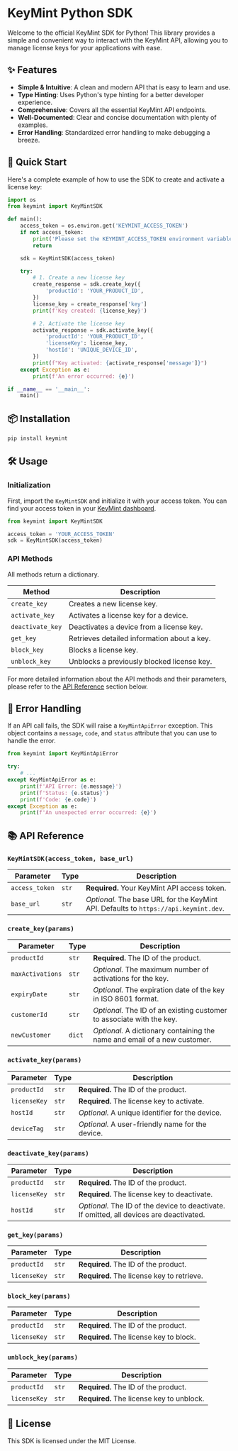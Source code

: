 # KeyMint Python SDK

Welcome to the official KeyMint SDK for Python! This library provides a simple and convenient way to interact with the KeyMint API, allowing you to manage license keys for your applications with ease.

## ✨ Features

*   **Simple & Intuitive**: A clean and modern API that is easy to learn and use.
*   **Type Hinting**: Uses Python's type hinting for a better developer experience.
*   **Comprehensive**: Covers all the essential KeyMint API endpoints.
*   **Well-Documented**: Clear and concise documentation with plenty of examples.
*   **Error Handling**: Standardized error handling to make debugging a breeze.

## 🚀 Quick Start

Here's a complete example of how to use the SDK to create and activate a license key:

```python
import os
from keymint import KeyMintSDK

def main():
    access_token = os.environ.get('KEYMINT_ACCESS_TOKEN')
    if not access_token:
        print('Please set the KEYMINT_ACCESS_TOKEN environment variable.')
        return

    sdk = KeyMintSDK(access_token)

    try:
        # 1. Create a new license key
        create_response = sdk.create_key({
            'productId': 'YOUR_PRODUCT_ID',
        })
        license_key = create_response['key']
        print(f'Key created: {license_key}')

        # 2. Activate the license key
        activate_response = sdk.activate_key({
            'productId': 'YOUR_PRODUCT_ID',
            'licenseKey': license_key,
            'hostId': 'UNIQUE_DEVICE_ID',
        })
        print(f"Key activated: {activate_response['message']}")
    except Exception as e:
        print(f'An error occurred: {e}')

if __name__ == '__main__':
    main()
```

## 📦 Installation

```bash
pip install keymint
```

## 🛠️ Usage

### Initialization

First, import the `KeyMintSDK` and initialize it with your access token. You can find your access token in your [KeyMint dashboard](https://keymint.dev/app/settings/api).

```python
from keymint import KeyMintSDK

access_token = 'YOUR_ACCESS_TOKEN'
sdk = KeyMintSDK(access_token)
```

### API Methods

All methods return a dictionary.

| Method          | Description                                     |
| --------------- | ----------------------------------------------- |
| `create_key`    | Creates a new license key.                      |
| `activate_key`  | Activates a license key for a device.           |
| `deactivate_key`| Deactivates a device from a license key.        |
| `get_key`       | Retrieves detailed information about a key.     |
| `block_key`     | Blocks a license key.                           |
| `unblock_key`   | Unblocks a previously blocked license key.      |

For more detailed information about the API methods and their parameters, please refer to the [API Reference](#api-reference) section below.

## 🚨 Error Handling

If an API call fails, the SDK will raise a `KeyMintApiError` exception. This object contains a `message`, `code`, and `status` attribute that you can use to handle the error.

```python
from keymint import KeyMintApiError

try:
    # ...
except KeyMintApiError as e:
    print(f'API Error: {e.message}')
    print(f'Status: {e.status}')
    print(f'Code: {e.code}')
except Exception as e:
    print(f'An unexpected error occurred: {e}')
```

## 📚 API Reference

### `KeyMintSDK(access_token, base_url)`

| Parameter      | Type     | Description                                                                 |
| -------------- | -------- | --------------------------------------------------------------------------- |
| `access_token` | `str`    | **Required.** Your KeyMint API access token.                                |
| `base_url`     | `str`    | *Optional.* The base URL for the KeyMint API. Defaults to `https://api.keymint.dev`. |

### `create_key(params)`

| Parameter        | Type     | Description                                                                 |
| ---------------- | -------- | --------------------------------------------------------------------------- |
| `productId`      | `str`    | **Required.** The ID of the product.                                        |
| `maxActivations` | `str`    | *Optional.* The maximum number of activations for the key.                  |
| `expiryDate`     | `str`    | *Optional.* The expiration date of the key in ISO 8601 format.              |
| `customerId`     | `str`    | *Optional.* The ID of an existing customer to associate with the key.       |
| `newCustomer`    | `dict`   | *Optional.* A dictionary containing the name and email of a new customer.   |

### `activate_key(params)`

| Parameter    | Type     | Description                                                                 |
| ------------ | -------- | --------------------------------------------------------------------------- |
| `productId`  | `str`    | **Required.** The ID of the product.                                        |
| `licenseKey` | `str`    | **Required.** The license key to activate.                                  |
| `hostId`     | `str`    | *Optional.* A unique identifier for the device.                             |
| `deviceTag`  | `str`    | *Optional.* A user-friendly name for the device.                            |

### `deactivate_key(params)`

| Parameter    | Type     | Description                                                                 |
| ------------ | -------- | --------------------------------------------------------------------------- |
| `productId`  | `str`    | **Required.** The ID of the product.                                        |
| `licenseKey` | `str`    | **Required.** The license key to deactivate.                                |
| `hostId`     | `str`    | *Optional.* The ID of the device to deactivate. If omitted, all devices are deactivated. |

### `get_key(params)`

| Parameter    | Type     | Description                                                                 |
| ------------ | -------- | --------------------------------------------------------------------------- |
| `productId`  | `str`    | **Required.** The ID of the product.                                        |
| `licenseKey` | `str`    | **Required.** The license key to retrieve.                                  |

### `block_key(params)`

| Parameter    | Type     | Description                                                                 |
| ------------ | -------- | --------------------------------------------------------------------------- |
| `productId`  | `str`    | **Required.** The ID of the product.                                        |
| `licenseKey` | `str`    | **Required.** The license key to block.                                     |

### `unblock_key(params)`

| Parameter    | Type     | Description                                                                 |
| ------------ | -------- | --------------------------------------------------------------------------- |
| `productId`  | `str`    | **Required.** The ID of the product.                                        |
| `licenseKey` | `str`    | **Required.** The license key to unblock.                                   |

## 📜 License

This SDK is licensed under the MIT License.
